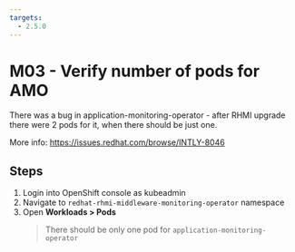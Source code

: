```yaml
---
targets:
  - 2.5.0
---
```


# M03 - Verify number of pods for AMO

There was a bug in application-monitoring-operator - after RHMI upgrade there were 2 pods for it, when there should be just one.

More info: <https://issues.redhat.com/browse/INTLY-8046>

## Steps

1. Login into OpenShift console as kubeadmin
2. Navigate to `redhat-rhmi-middleware-monitoring-operator` namespace
3. Open **Workloads > Pods**
   > There should be only one pod for `application-monitoring-operator`
